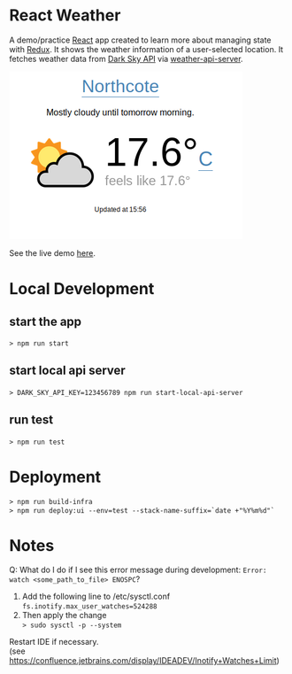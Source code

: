 # React Weather
A demo/practice [React](https://reactjs.org/) app created to learn more about managing state with [Redux](https://redux.js.org/). It shows the weather information of a user-selected location. It fetches weather data from [Dark Sky API](https://darksky.net/dev) via [weather-api-server](https://github.com/hingyeung/weather-api-server).

![alt text](images/demo.png)

See the live demo [here](https://weather.demo.samuelli.net).

# Local Development
## start the app
`> npm run start`
## start local api server
`> DARK_SKY_API_KEY=123456789 npm run start-local-api-server`
## run test
`> npm run test`

# Deployment
```
> npm run build-infra
> npm run deploy:ui --env=test --stack-name-suffix=`date +"%Y%m%d"`
```

# Notes
Q: What do I do if I see this error message during development: `Error: watch <some_path_to_file> ENOSPC`?
1. Add the following line to  /etc/sysctl.conf  
`fs.inotify.max_user_watches=524288`  
2. Then apply the change  
`> sudo sysctl -p --system`

Restart IDE if necessary.  
(see https://confluence.jetbrains.com/display/IDEADEV/Inotify+Watches+Limit)

